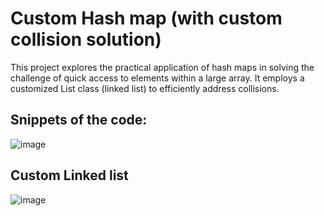 # Custom Hash map (with custom collision solution)

This project explores the practical application of hash maps in solving the challenge of quick access to elements within a large array. It employs a customized List class (linked list) to efficiently address collisions.

## Snippets of the code:
![image](https://github.com/AnteDev00/Hash-map/assets/151842550/253be64b-2fed-47eb-99d4-40a31c0c922b)

## Custom Linked list
![image](https://github.com/AnteDev00/Hash-map/assets/151842550/63344f3e-9361-48aa-9df4-480d4a673142)

